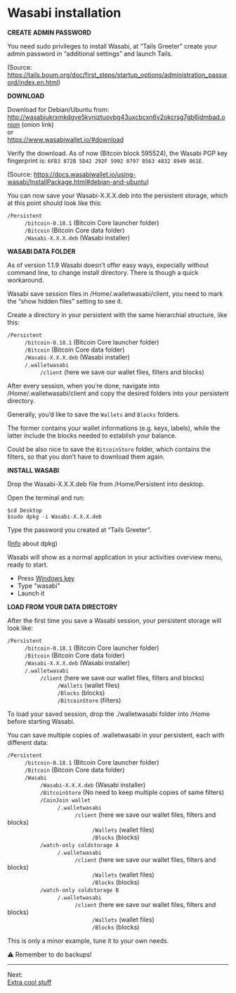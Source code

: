 # Wasabi installation

**CREATE ADMIN PASSWORD**

You need sudo privileges to install Wasabi, at “Tails Greeter” create your admin password in “additional settings” and launch Tails.

(Source: https://tails.boum.org/doc/first_steps/startup_options/administration_password/index.en.html)

**DOWNLOAD**

Download for Debian/Ubuntu from:  
http://wasabiukrxmkdgve5kynjztuovbg43uxcbcxn6y2okcrsg7gb6jdmbad.onion (onion link)  
or  
https://www.wasabiwallet.io/#download

Verify the download. As of now (Bitcoin block 595524), the Wasabi PGP key fingerprint is: `6FB3 872B 5D42 292F 5992 0797 8563 4832 8949 861E`.

(Source: https://docs.wasabiwallet.io/using-wasabi/InstallPackage.html#debian-and-ubuntu)

You can now save your Wasabi-X.X.X.deb into the persistent storage, which at this point should look like this:

`/Persistent`  
&nbsp; &nbsp; &nbsp; &nbsp; &nbsp; `/bitcoin-0.18.1` (Bitcoin Core launcher folder)    
&nbsp; &nbsp; &nbsp; &nbsp; &nbsp; `/Bitcoin`  (Bitcoin Core data folder)    
&nbsp; &nbsp; &nbsp; &nbsp; &nbsp; `/Wasabi-X.X.X.deb` (Wasabi installer)  

**WASABI DATA FOLDER**

As of version 1.1.9 Wasabi doesn’t offer easy ways, expecially without command line, to change install directory. There is though a quick workaround.

Wasabi save session files in /Home/.walletwasabi/client, you need to mark the “show hidden files” setting to see it. 

Create a directory in your persistent with the same hierarchial structure, like this:

`/Persistent`  
&nbsp; &nbsp; &nbsp; &nbsp; &nbsp; `/bitcoin-0.18.1` (Bitcoin Core launcher folder)   
&nbsp; &nbsp; &nbsp; &nbsp; &nbsp; `/Bitcoin`  (Bitcoin Core data folder)   
&nbsp; &nbsp; &nbsp; &nbsp; &nbsp; `/Wasabi-X.X.X.deb` (Wasabi installer)  
&nbsp; &nbsp; &nbsp; &nbsp; &nbsp; `/.walletwasabi`   
&nbsp; &nbsp; &nbsp; &nbsp; &nbsp;&nbsp; &nbsp; &nbsp; &nbsp; &nbsp; `/client` (here we save our wallet files, filters and blocks)

After every session, when you’re done, navigate into /Home/.walletwasabi/client and copy the desired folders into your persistent directory.

Generally, you’d like to save the `Wallets` and `Blocks` folders. 

The former contains your wallet informations (e.g. keys, labels), while the latter include the blocks needed to establish your balance. 

Could be also nice to save the `BitcoinStore` folder, which contains the filters, so that you don’t have to download them again. 

**INSTALL WASABI**

Drop the Wasabi-X.X.X.deb file from /Home/Persistent into desktop. 

Open the terminal and run:

`$cd Desktop`  
`$sudo dpkg -i Wasabi-X.X.X.deb`

Type the password you created at “Tails Greeter”.

([Info](https://help.ubuntu.com/lts/serverguide/dpkg.html) about dpkg)

Wasabi will show as a normal application in your activities overview menu, ready to start. 

* Press [Windows key](https://en.wikipedia.org/wiki/Windows_key)
* Type "wasabi"
* Launch it

**LOAD FROM YOUR DATA DIRECTORY**

After the first time you save a Wasabi session, your persistent storage will look like:

`/Persistent`  
&nbsp; &nbsp; &nbsp; &nbsp; &nbsp; `/bitcoin-0.18.1` (Bitcoin Core launcher folder)   
&nbsp; &nbsp; &nbsp; &nbsp; &nbsp; `/Bitcoin`  (Bitcoin Core data folder)   
&nbsp; &nbsp; &nbsp; &nbsp; &nbsp; `/Wasabi-X.X.X.deb` (Wasabi installer)  
&nbsp; &nbsp; &nbsp; &nbsp; &nbsp; `/.walletwasabi`   
&nbsp; &nbsp; &nbsp; &nbsp; &nbsp;&nbsp; &nbsp; &nbsp; &nbsp; &nbsp; `/client` (here we save our wallet files, filters and blocks)  
&nbsp; &nbsp; &nbsp; &nbsp; &nbsp;&nbsp; &nbsp; &nbsp; &nbsp; &nbsp; &nbsp; &nbsp; &nbsp; &nbsp; &nbsp; `/Wallets` (wallet files)   
&nbsp; &nbsp; &nbsp; &nbsp; &nbsp;&nbsp; &nbsp; &nbsp; &nbsp; &nbsp; &nbsp; &nbsp; &nbsp; &nbsp; &nbsp; `/Blocks` (blocks)    
&nbsp; &nbsp; &nbsp; &nbsp; &nbsp;&nbsp; &nbsp; &nbsp; &nbsp; &nbsp; &nbsp; &nbsp; &nbsp; &nbsp; &nbsp; `/BitcoinStore` (filters)  

To load your saved session, drop the ./walletwasabi folder into /Home before starting Wasabi.  
 

You can save multiple copies of .walletwasabi in your persistent, each with different data: 

`/Persistent`  
&nbsp; &nbsp; &nbsp; &nbsp; &nbsp; `/bitcoin-0.18.1` (Bitcoin Core launcher folder)    
&nbsp; &nbsp; &nbsp; &nbsp; &nbsp; `/Bitcoin`  (Bitcoin Core data folder)  
&nbsp; &nbsp; &nbsp; &nbsp; &nbsp; `/Wasabi`   
&nbsp; &nbsp; &nbsp; &nbsp; &nbsp;&nbsp; &nbsp; &nbsp; &nbsp; &nbsp; `/Wasabi-X.X.X.deb` (Wasabi installer)  
&nbsp; &nbsp; &nbsp; &nbsp; &nbsp;&nbsp; &nbsp; &nbsp; &nbsp; &nbsp; `/BitcoinStore` (No need to keep multiple copies of same filters)  
&nbsp; &nbsp; &nbsp; &nbsp; &nbsp;&nbsp; &nbsp; &nbsp; &nbsp; &nbsp; `/CoinJoin wallet`   
&nbsp; &nbsp; &nbsp; &nbsp; &nbsp;&nbsp; &nbsp; &nbsp; &nbsp; &nbsp; &nbsp; &nbsp; &nbsp; &nbsp; &nbsp; `/.walletwasabi`    
&nbsp; &nbsp; &nbsp; &nbsp; &nbsp;&nbsp; &nbsp; &nbsp; &nbsp; &nbsp; &nbsp; &nbsp; &nbsp; &nbsp; &nbsp; &nbsp; &nbsp; &nbsp; &nbsp; &nbsp; `/client` (here we save our wallet files, filters and blocks)   
&nbsp; &nbsp; &nbsp; &nbsp; &nbsp;&nbsp; &nbsp; &nbsp; &nbsp; &nbsp; &nbsp; &nbsp; &nbsp; &nbsp; &nbsp; &nbsp; &nbsp; &nbsp; &nbsp; &nbsp; &nbsp; &nbsp; &nbsp; &nbsp; &nbsp; `/Wallets` (wallet files)   
&nbsp; &nbsp; &nbsp; &nbsp; &nbsp;&nbsp; &nbsp; &nbsp; &nbsp; &nbsp; &nbsp; &nbsp; &nbsp; &nbsp; &nbsp; &nbsp; &nbsp; &nbsp; &nbsp; &nbsp; &nbsp; &nbsp; &nbsp; &nbsp; &nbsp; `/Blocks` (blocks)  
&nbsp; &nbsp; &nbsp; &nbsp; &nbsp;&nbsp; &nbsp; &nbsp; &nbsp; &nbsp; `/watch-only coldstorage A`   
&nbsp; &nbsp; &nbsp; &nbsp; &nbsp;&nbsp; &nbsp; &nbsp; &nbsp; &nbsp; &nbsp; &nbsp; &nbsp; &nbsp; &nbsp; `/.walletwasabi`    
&nbsp; &nbsp; &nbsp; &nbsp; &nbsp;&nbsp; &nbsp; &nbsp; &nbsp; &nbsp; &nbsp; &nbsp; &nbsp; &nbsp; &nbsp; &nbsp; &nbsp; &nbsp; &nbsp; &nbsp; `/client` (here we save our wallet files, filters and blocks)   
&nbsp; &nbsp; &nbsp; &nbsp; &nbsp;&nbsp; &nbsp; &nbsp; &nbsp; &nbsp; &nbsp; &nbsp; &nbsp; &nbsp; &nbsp; &nbsp; &nbsp; &nbsp; &nbsp; &nbsp; &nbsp; &nbsp; &nbsp; &nbsp; &nbsp; `/Wallets` (wallet files)   
&nbsp; &nbsp; &nbsp; &nbsp; &nbsp;&nbsp; &nbsp; &nbsp; &nbsp; &nbsp; &nbsp; &nbsp; &nbsp; &nbsp; &nbsp; &nbsp; &nbsp; &nbsp; &nbsp; &nbsp; &nbsp; &nbsp; &nbsp; &nbsp; &nbsp; `/Blocks` (blocks)  
&nbsp; &nbsp; &nbsp; &nbsp; &nbsp;&nbsp; &nbsp; &nbsp; &nbsp; &nbsp; `/watch-only coldstorage B`   
&nbsp; &nbsp; &nbsp; &nbsp; &nbsp;&nbsp; &nbsp; &nbsp; &nbsp; &nbsp; &nbsp; &nbsp; &nbsp; &nbsp; &nbsp; `/.walletwasabi`    
&nbsp; &nbsp; &nbsp; &nbsp; &nbsp;&nbsp; &nbsp; &nbsp; &nbsp; &nbsp; &nbsp; &nbsp; &nbsp; &nbsp; &nbsp; &nbsp; &nbsp; &nbsp; &nbsp; &nbsp; `/client` (here we save our wallet files, filters and blocks)   
&nbsp; &nbsp; &nbsp; &nbsp; &nbsp;&nbsp; &nbsp; &nbsp; &nbsp; &nbsp; &nbsp; &nbsp; &nbsp; &nbsp; &nbsp; &nbsp; &nbsp; &nbsp; &nbsp; &nbsp; &nbsp; &nbsp; &nbsp; &nbsp; &nbsp; `/Wallets` (wallet files)   
&nbsp; &nbsp; &nbsp; &nbsp; &nbsp;&nbsp; &nbsp; &nbsp; &nbsp; &nbsp; &nbsp; &nbsp; &nbsp; &nbsp; &nbsp; &nbsp; &nbsp; &nbsp; &nbsp; &nbsp; &nbsp; &nbsp; &nbsp; &nbsp; &nbsp; `/Blocks` (blocks)

This is only a minor example, tune it to your own needs.

:warning: Remember to do backups!

---
Next:  
[Extra cool stuff](Extra_cool_stuff.md)

